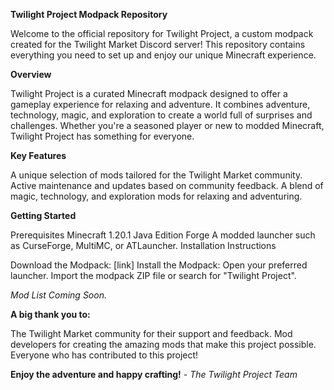 **Twilight Project Modpack Repository**

Welcome to the official repository for Twilight Project, a custom modpack created for the Twilight Market Discord server! This repository contains everything you need to set up and enjoy our unique Minecraft experience.

**Overview**

Twilight Project is a curated Minecraft modpack designed to offer a gameplay experience for relaxing and adventure. It combines adventure, technology, magic, and exploration to create a world full of surprises and challenges. Whether you're a seasoned player or new to modded Minecraft, Twilight Project has something for everyone.

**Key Features**

A unique selection of mods tailored for the Twilight Market community.
Active maintenance and updates based on community feedback.
A blend of magic, technology, and exploration mods for relaxing and adventuring.

**Getting Started**

Prerequisites
Minecraft 1.20.1 Java Edition Forge 
A modded launcher such as CurseForge, MultiMC, or ATLauncher.
Installation Instructions

Download the Modpack:
[link]
Install the Modpack:
Open your preferred launcher.
Import the modpack ZIP file or search for "Twilight Project".

_Mod List_
_Coming Soon._


**A big thank you to:**

The Twilight Market community for their support and feedback.
Mod developers for creating the amazing mods that make this project possible.
Everyone who has contributed to this project!

**Enjoy the adventure and happy crafting!**
_- The Twilight Project Team_
